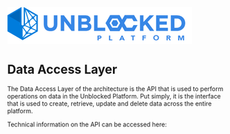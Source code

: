 ![Logo](./img/UPWT.png)
# Data Access Layer
The Data Access Layer of the architecture is the API that is used to perform operations on data in the Unblocked Platform. Put simply, it is the interface that is used to create, retrieve, update and delete data across the entire platform.

Technical information on the API can be accessed here: 

